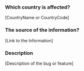 ### Which country is affected?

[CountryName or CountryCode]

### The source of the information?

[Link to the Information]

### Description

[Description of the bug or feature]
